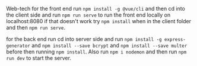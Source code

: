 Web-tech
for the front end run `npm install -g @vue/cli` and then cd into the client side and run `npm run serve` to run the front end locally on localhost:8080 if that doesn't work try `npm install` when in the client folder and then `npm run serve`.

for the back end run cd into server side and run `npm install -g express-generator` and `npm install --save bcrypt` and `npm install --save multer` before then running `npm install`. Also run `npm i nodemon` and then run `npm run dev` to start the server.
